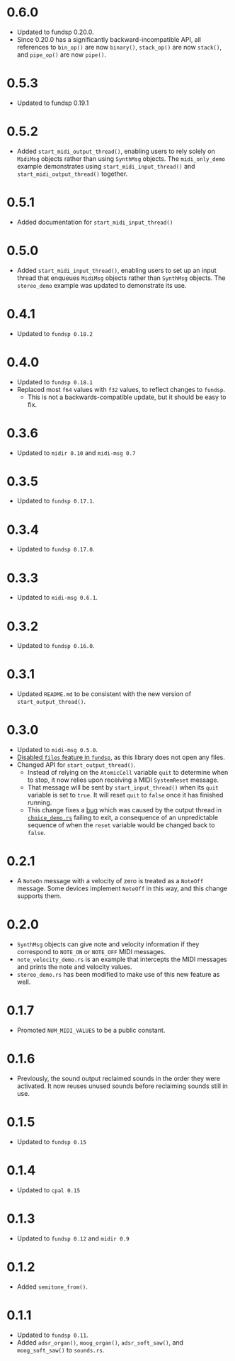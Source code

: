 # 0.6.0
  * Updated to fundsp 0.20.0.
  * Since 0.20.0 has a significantly backward-incompatible API, all references
    to `bin_op()` are now `binary()`, `stack_op()` are now `stack()`, and `pipe_op()` are now `pipe()`.

# 0.5.3
  * Updated to fundsp 0.19.1

# 0.5.2
  * Added `start_midi_output_thread()`, enabling users to rely solely on `MidiMsg` objects
  rather than using `SynthMsg` objects. The `midi_only_demo` example demonstrates using
  `start_midi_input_thread()` and `start_midi_output_thread()` together.

# 0.5.1
  * Added documentation for `start_midi_input_thread()`

# 0.5.0
  * Added `start_midi_input_thread()`, enabling users to set up an input thread that enqueues `MidiMsg` objects rather than `SynthMsg` objects. The `stereo_demo` example was updated to demonstrate its use.

# 0.4.1
  * Updated to `fundsp 0.18.2`

# 0.4.0
  * Updated to `fundsp 0.18.1`
  * Replaced most `f64` values with `f32` values, to reflect changes to `fundsp`.
    * This is not a backwards-compatible update, but it should be easy to fix.

# 0.3.6
  * Updated to `midir 0.10` and `midi-msg 0.7`

# 0.3.5
  * Updated to `fundsp 0.17.1`.

# 0.3.4
  * Updated to `fundsp 0.17.0`.

# 0.3.3
  * Updated to `midi-msg 0.6.1`.

# 0.3.2
  * Updated to `fundsp 0.16.0`.

# 0.3.1
  * Updated `README.md` to be consistent with the new version of `start_output_thread()`.

# 0.3.0
  * Updated to `midi-msg 0.5.0`.
  * [Disabled `files` feature in `fundsp`](https://github.com/gjf2a/midi_fundsp/pull/3), as this library does not open any files.
  * Changed API for `start_output_thread()`. 
    * Instead of relying on the `AtomicCell` variable `quit` to determine when to stop, it now relies upon receiving a MIDI `SystemReset` message. 
    * That message will be sent by `start_input_thread()` when its `quit` variable is set to `true`. It will reset `quit` to `false` once it has finished running.
    * This change fixes a [bug](https://github.com/gjf2a/midi_fundsp/issues/2) which was caused by the output thread in [`choice_demo.rs`](https://github.com/gjf2a/midi_fundsp/blob/master/examples/choice_demo.rs) failing to exit, a consequence of an unpredictable sequence of when the `reset` variable would be changed back to `false`.

# 0.2.1
  * A `NoteOn` message with a velocity of zero is treated as a `NoteOff` message. Some devices implement `NoteOff` in this way, and this change supports them.

# 0.2.0
  * `SynthMsg` objects can give note and velocity information if they correspond to `NOTE_ON` or `NOTE_OFF` MIDI messages.
  * `note_velocity_demo.rs` is an example that intercepts the MIDI messages and prints the note and velocity values.
  * `stereo_demo.rs` has been modified to make use of this new feature as well.

# 0.1.7
  * Promoted `NUM_MIDI_VALUES` to be a public constant.

# 0.1.6
  * Previously, the sound output reclaimed sounds in the order they were activated. It now reuses unused sounds before reclaiming sounds still in use.

# 0.1.5
  * Updated to `fundsp 0.15`

# 0.1.4
  * Updated to `cpal 0.15` 

# 0.1.3
  * Updated to `fundsp 0.12` and `midir 0.9`

# 0.1.2
  * Added `semitone_from()`.

# 0.1.1
  * Updated to `fundsp 0.11`.
  * Added `adsr_organ()`, `moog_organ()`, `adsr_soft_saw()`, and `moog_soft_saw()` to `sounds.rs`.